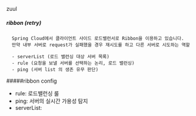 zuul

##### ribbon (retry)

      Spring Cloud에서 클라이언트 사이드 로드밸런서로 Ribbon을 이용하고 있습니다.
      만약 내부 서버로 request가 실패했을 경우 재시도를 하고 다른 서버로 시도하는 역할
      
      - serverList (로드 밸런싱 대상 서버 목록)
      - rule (요청을 보낼 서버를 선택하는 논리, 로드 밸런싱)
      - ping (서버 list 의 생존 유무 판단)
      
#####ribbon config
- rule:  로드밸런싱 룰
- ping:  서버의 실시간 가용성 탐지
- serverList: 